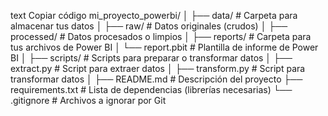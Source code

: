 text
Copiar código
mi_proyecto_powerbi/
│
├── data/ # Carpeta para almacenar tus datos
│ ├── raw/ # Datos originales (crudos)
│ ├── processed/ # Datos procesados o limpios
│
├── reports/ # Carpeta para tus archivos de Power BI
│ └── report.pbit # Plantilla de informe de Power BI
│
├── scripts/ # Scripts para preparar o transformar datos
│ ├── extract.py # Script para extraer datos
│ ├── transform.py # Script para transformar datos
│
├── README.md # Descripción del proyecto
├── requirements.txt # Lista de dependencias (librerías 
necesarias)
└── .gitignore # Archivos a ignorar por Git
